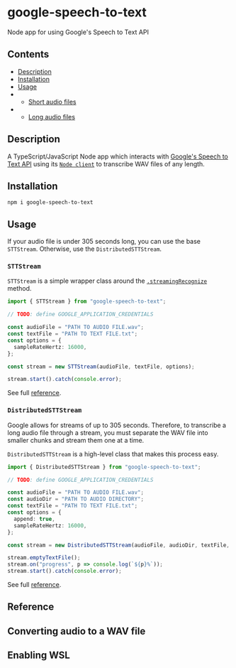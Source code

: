 # google-speech-to-text

Node app for using Google's Speech to Text API

## Contents

- [Description](#description)
- [Installation](#installation)
- [Usage](#usage)
- - [Short audio files](#STTStream)
- - [Long audio files](#DistributedSTTStream)

## Description

A TypeScript/JavaScript Node app which interacts with [Google's Speech to Text API](https://cloud.google.com/speech-to-text/) using its [`Node client`](https://www.npmjs.com/package/@google-cloud/speech) to transcribe WAV files of any length.

## Installation

```
npm i google-speech-to-text
```

## Usage

If your audio file is under 305 seconds long, you can use the base `STTStream`. Otherwise, use the `DistributedSTTStream`.

### `STTStream`

`STTStream` is a simple wrapper class around the [`.streamingRecognize`](https://cloud.google.com/speech-to-text/docs/streaming-recognize) method.

```ts
import { STTStream } from "google-speech-to-text";

// TODO: define GOOGLE_APPLICATION_CREDENTIALS

const audioFile = "PATH TO AUDIO FILE.wav";
const textFile = "PATH TO TEXT FILE.txt";
const options = {
  sampleRateHertz: 16000,
};

const stream = new STTStream(audioFile, textFile, options);

stream.start().catch(console.error);
```

See full [reference](#reference).

### `DistributedSTTStream`

Google allows for streams of up to 305 seconds. Therefore, to transcribe a long audio file through a stream, you must separate the WAV file into smaller chunks and stream them one at a time.

`DistributedSTTStream` is a high-level class that makes this process easy.

```ts
import { DistributedSTTStream } from "google-speech-to-text";

// TODO: define GOOGLE_APPLICATION_CREDENTIALS

const audioFile = "PATH TO AUDIO FILE.wav";
const audioDir = "PATH TO AUDIO DIRECTORY";
const textFile = "PATH TO TEXT FILE.txt";
const options = {
  append: true,
  sampleRateHertz: 16000,
};

const stream = new DistributedSTTStream(audioFile, audioDir, textFile, options);

stream.emptyTextFile();
stream.on("progress", p => console.log(`${p}%`));
stream.start().catch(console.error);
```

See full [reference](#reference).

## Reference

## Converting audio to a WAV file

## Enabling WSL
